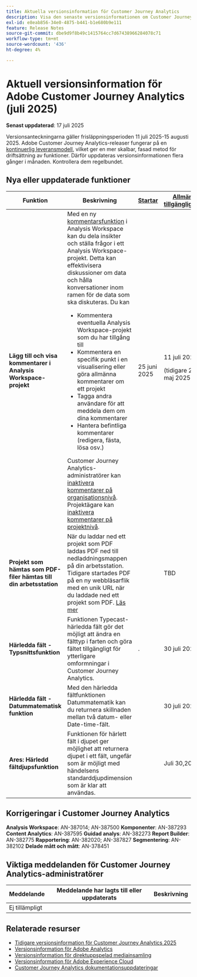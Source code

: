 ```yaml
---
title: Aktuella versionsinformation för Customer Journey Analytics
description: Visa den senaste versionsinformationen om Customer Journey Analytics
exl-id: e8eab856-34e0-4875-b441-b1e680b9e111
feature: Release Notes
source-git-commit: dbe9d9f8b49c1415764cc7d67438966284078c71
workflow-type: tm+mt
source-wordcount: '436'
ht-degree: 4%

---
```


# Aktuell versionsinformation för Adobe Customer Journey Analytics (juli 2025)

**Senast uppdaterad**: 17 juli 2025


Versionsanteckningarna gäller frisläppningsperioden 11 juli 2025-15 augusti 2025. Adobe Customer Journey Analytics-releaser fungerar på en [kontinuerlig leveransmodell](releases.md), vilket ger en mer skalbar, fasad metod för driftsättning av funktioner. Därför uppdateras versionsinformationen flera gånger i månaden. Kontrollera dem regelbundet.

## Nya eller uppdaterade funktioner

| Funktion | Beskrivning | [Startar](releases.md) | [Allmän tillgänglighet](releases.md) |
| ----------- | ---------- | ------- | ---- |
| **Lägg till och visa kommentarer i Analysis Workspace-projekt** | Med en ny [kommentarsfunktion](https://experienceleague.adobe.com/sv/docs/analytics-platform/using/cja-workspace/build-workspace-project/comment-projects) i Analysis Workspace kan du dela insikter och ställa frågor i ett Analysis Workspace-projekt. Detta kan effektivisera diskussioner om data och hålla konversationer inom ramen för de data som ska diskuteras. Du kan <ul><li>Kommentera eventuella Analysis Workspace-projekt som du har tillgång till</li><li>Kommentera en specifik punkt i en visualisering eller göra allmänna kommentarer om ett projekt</li><li>Tagga andra användare för att meddela dem om dina kommentarer</li><li>Hantera befintliga kommentarer (redigera, fästa, lösa osv.)</li></ul>Customer Journey Analytics-administratörer kan [inaktivera kommentarer på organisationsnivå](https://experienceleague.adobe.com/sv/docs/analytics-platform/using/cja-workspace/user-preferences#ims-organization-preferences). Projektägare kan [inaktivera kommentarer på projektnivå](https://experienceleague.adobe.com/sv/docs/analytics-platform/using/cja-workspace/build-workspace-project/create-projects). | 25 juni 2025 | 11 juli 2025 <p>(tidigare 29 maj 2025)</p> |
| **Projekt som hämtas som PDF-filer hämtas till din arbetsstation** | När du laddar ned ett projekt som PDF laddas PDF ned till nedladdningsmappen på din arbetsstation. Tidigare startades PDF på en ny webbläsarflik med en unik URL när du laddade ned ett projekt som PDF. [Läs mer](https://experienceleague.adobe.com/sv/docs/analytics-platform/using/cja-workspace/export/download-send) | | TBD |
| **Härledda fält - Typsnittsfunktion** | Funktionen Typecast-härledda fält gör det möjligt att ändra en fälttyp i farten och göra fältet tillgängligt för ytterligare omformningar i Customer Journey Analytics. | . | 30 juli 2025 |
| **Härledda fält - Datummatematisk funktion** | Med den härledda fältfunktionen Datummatematik kan du returnera skillnaden mellan två datum- eller Date-time-fält. | | 30 juli 2025 |
| **Ares: Härledd fältdjupsfunktion** | Funktionen för härlett fält i djupet ger möjlighet att returnera djupet i ett fält, ungefär som är möjligt med händelsens standarddjupdimension som är klar att användas. |  | Juli 30,2025 |

## Korrigeringar i Customer Journey Analytics

**Analysis Workspace**: AN-387014; AN-387500
**Komponenter**: AN-387293
**Content Analytics**: AN-387595
**Guidad analys**: AN-382273
**Report Builder**: AN-382775
**Rapportering**: AN-382020; AN-387827
**Segmentering**: AN-382102
**Delade mått och mått**: AN-378451


## Viktiga meddelanden för Customer Journey Analytics-administratörer

| Meddelande | Meddelande har lagts till eller uppdaterats | Beskrivning |
| --- | --- | --- |
| Ej tillämpligt | | |

## Relaterade resurser

* [Tidigare versionsinformation för Customer Journey Analytics 2025](/help/release-notes/2025.md)
* [Versionsinformation för Adobe Analytics](https://experienceleague.adobe.com/docs/analytics/release-notes/latest.html?lang=sv-SE)
* [Versionsinformation för direktuppspelad mediainsamling](https://experienceleague.adobe.com/docs/media-analytics/using/additional-resources/release-notes.html?lang=sv-SE)
* [Versionsinformation för Adobe Experience Cloud](https://experienceleague.adobe.com/docs/release-notes/experience-cloud/current.html?lang=sv-SE)
* [Customer Journey Analytics dokumentationsuppdateringar](/help/release-notes/doc-changes.md)
